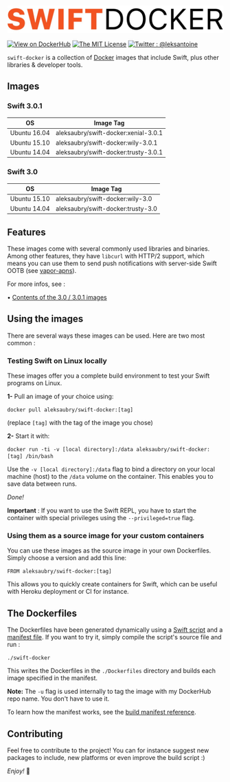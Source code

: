 ![swift-docker](assets/logo.jpg)

[![View on DockerHub](https://img.shields.io/badge/Project%20Page-Docker%20Hub-1A273B.svg)](https://hub.docker.com/r/aleksaubry/swift-docker)
[![The MIT License](https://img.shields.io/badge/Licence-MIT-000000.svg)](LICENSE)
[![Twitter : @leksantoine](https://img.shields.io/badge/Twitter-%40leksantoine-6C7A89.svg)](https://twitter.com/leksantoine)

`swift-docker` is a collection of [Docker](https://docker.com/) images that include Swift, plus other libraries & developer tools.

## Images

### Swift 3.0.1

| OS           | Image Tag                            |
|--------------|--------------------------------------|
| Ubuntu 16.04 | aleksaubry/swift-docker:xenial-3.0.1 |
| Ubuntu 15.10 | aleksaubry/swift-docker:wily-3.0.1   |
| Ubuntu 14.04 | aleksaubry/swift-docker:trusty-3.0.1 |

### Swift 3.0

| OS           | Image Tag                          |
|--------------|------------------------------------|
| Ubuntu 15.10 | aleksaubry/swift-docker:wily-3.0   |
| Ubuntu 14.04 | aleksaubry/swift-docker:trusty-3.0 |

## Features

These images come with several commonly used libraries and binaries. Among other features, they have `libcurl` with HTTP/2 support, which means you can use them to send push notifications with server-side Swift OOTB (see [vapor-apns](https://github.com/matthijs2704/vapor-apns)).

For more infos, see :

• [Contents of the 3.0 / 3.0.1 images](docs/1.0-RN.md)

## Using the images

There are several ways these images can be used. Here are two most common :

### Testing Swift on Linux locally

These images offer you a complete build environment to test your Swift programs on Linux.

**1-** Pull an image of your choice using:

```
docker pull aleksaubry/swift-docker:[tag]
```

(replace `[tag]` with the tag of the image you chose)

**2-** Start it with:

```
docker run -ti -v [local directory]:/data aleksaubry/swift-docker:[tag] /bin/bash
```

Use the `-v [local directory]:/data` flag to bind a directory on your local machine (host) to the `/data` volume on the container. This enables you to save data between runs.

_Done!_

**Important** : If you want to use the Swift REPL, you have to start the container with special privileges using the `--privileged=true` flag.

### Using them as a source image for your custom containers

You can use these images as the source image in your own Dockerfiles. Simply choose a version and add this line:

```
FROM aleksaubry/swift-docker:[tag]
```

This allows you to quickly create containers for Swift, which can be useful with Heroku deployment or CI for instance.

## The Dockerfiles

The Dockerfiles have been generated dynamically using a [Swift script](swift-docker.swift) and a [manifest file](manifest.json). 
If you want to try it, simply compile the script's source file and run :

```
./swift-docker
```

This writes the Dockerfiles in the `./Dockerfiles` directory and builds each image specified in the manifest.

**Note:** The `-u` flag is used internally to tag the image with my DockerHub repo name. You don't have to use it.

To learn how the manifest works, see the [build manifest reference](docs/Manifest.md).

## Contributing

Feel free to contribute to the project! You can for instance suggest new packages to include, new platforms or even improve the build script :)

_Enjoy!_ 🐳